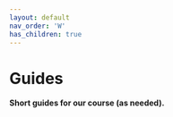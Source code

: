 ```yaml
---
layout: default
nav_order: 'W'
has_children: true
---
```


# Guides

__Short guides for our course (as needed).__
